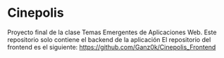 # Cinepolis
Proyecto final de la clase Temas Emergentes de Aplicaciones Web.
Este repositorio solo contiene el backend de la aplicación
El repositorio del frontend es el siguiente: https://github.com/Ganz0k/Cinepolis_Frontend

